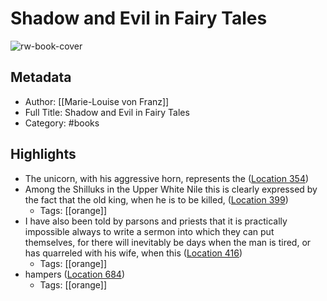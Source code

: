 # Shadow and Evil in Fairy Tales

![rw-book-cover](https://images-na.ssl-images-amazon.com/images/I/51jZmXe8BXL._SL200_.jpg)

## Metadata
- Author: [[Marie-Louise von Franz]]
- Full Title: Shadow and Evil in Fairy Tales
- Category: #books

## Highlights
- The unicorn, with his aggressive horn, represents the ([Location 354](https://readwise.io/to_kindle?action=open&asin=B01MU44VTN&location=354))
- Among the Shilluks in the Upper White Nile this is clearly expressed by the fact that the old king, when he is to be killed, ([Location 399](https://readwise.io/to_kindle?action=open&asin=B01MU44VTN&location=399))
    - Tags: [[orange]] 
- I have also been told by parsons and priests that it is practically impossible always to write a sermon into which they can put themselves, for there will inevitably be days when the man is tired, or has quarreled with his wife, when this ([Location 416](https://readwise.io/to_kindle?action=open&asin=B01MU44VTN&location=416))
    - Tags: [[orange]] 
- hampers ([Location 684](https://readwise.io/to_kindle?action=open&asin=B01MU44VTN&location=684))
    - Tags: [[orange]] 
